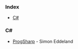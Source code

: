 ### Index

* [C#](#csharp)


### <a id="csharp"></a>C\#

* [ProgSharp](https://www.progsharp.se) - Simon Eddeland
